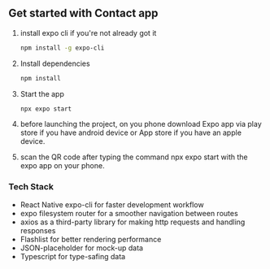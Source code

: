 
## Get started with Contact app

1. install expo cli if you're not already got it 
   ```bash
   npm install -g expo-cli
   ```

1. Install dependencies

   ```bash
   npm install
   ```

2. Start the app

   ```bash
   npx expo start
   ```
4. before launching the project, on you phone download Expo app via play store if you have android device or App store if you have an apple device.

5. scan the QR code after typing the command npx expo start with the expo app on your phone.

### Tech Stack
- React Native expo-cli for faster development workflow
- expo filesystem router for a smoother navigation between routes
- axios as a third-party library for making http requests and handling responses
- Flashlist for better rendering performance
- JSON-placeholder for mock-up data
- Typescript for type-safing data


